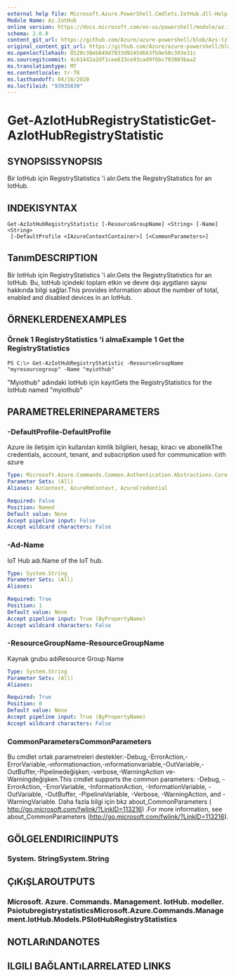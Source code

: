 ```yaml
---
external help file: Microsoft.Azure.PowerShell.Cmdlets.IotHub.dll-Help.xml
Module Name: Az.IotHub
online version: https://docs.microsoft.com/en-us/powershell/module/az.iothub/get-aziothubregistrystatistic
schema: 2.0.0
content_git_url: https://github.com/Azure/azure-powershell/blob/Azs-tzl/src/IotHub/IotHub/help/Get-AzIotHubRegistryStatistic.md
original_content_git_url: https://github.com/Azure/azure-powershell/blob/Azs-tzl/src/IotHub/IotHub/help/Get-AzIotHubRegistryStatistic.md
ms.openlocfilehash: 8520c38eb849d7833d9245d663fb9e50c393e31c
ms.sourcegitcommit: 4c61442a2df1cee633ce93cad9f6bc793803baa2
ms.translationtype: MT
ms.contentlocale: tr-TR
ms.lasthandoff: 04/16/2020
ms.locfileid: "93935830"
---
```

# <span data-ttu-id="44cd6-101">Get-AzIotHubRegistryStatistic</span><span class="sxs-lookup"><span data-stu-id="44cd6-101">Get-AzIotHubRegistryStatistic</span></span>

## <span data-ttu-id="44cd6-102">SYNOPSIS</span><span class="sxs-lookup"><span data-stu-id="44cd6-102">SYNOPSIS</span></span>
<span data-ttu-id="44cd6-103">Bir IotHub için RegistryStatistics 'i alır.</span><span class="sxs-lookup"><span data-stu-id="44cd6-103">Gets the RegistryStatistics for an IotHub.</span></span>

## <span data-ttu-id="44cd6-104">INDEKI</span><span class="sxs-lookup"><span data-stu-id="44cd6-104">SYNTAX</span></span>

```
Get-AzIotHubRegistryStatistic [-ResourceGroupName] <String> [-Name] <String>
 [-DefaultProfile <IAzureContextContainer>] [<CommonParameters>]
```

## <span data-ttu-id="44cd6-105">Tanım</span><span class="sxs-lookup"><span data-stu-id="44cd6-105">DESCRIPTION</span></span>
<span data-ttu-id="44cd6-106">Bir IotHub için RegistryStatistics 'i alır.</span><span class="sxs-lookup"><span data-stu-id="44cd6-106">Gets the RegistryStatistics for an IotHub.</span></span>
<span data-ttu-id="44cd6-107">Bu, IotHub içindeki toplam etkin ve devre dışı aygıtların sayısı hakkında bilgi sağlar.</span><span class="sxs-lookup"><span data-stu-id="44cd6-107">This provides information about the number of total, enabled and disabled devices in an IotHub.</span></span>

## <span data-ttu-id="44cd6-108">ÖRNEKLERDEN</span><span class="sxs-lookup"><span data-stu-id="44cd6-108">EXAMPLES</span></span>

### <span data-ttu-id="44cd6-109">Örnek 1 RegistryStatistics 'i alma</span><span class="sxs-lookup"><span data-stu-id="44cd6-109">Example 1 Get the RegistryStatistics</span></span>
```
PS C:\> Get-AzIotHubRegistryStatistic -ResourceGroupName "myresourcegroup" -Name "myiothub"
```

<span data-ttu-id="44cd6-110">"Myiothub" adındaki IotHub için kayıt</span><span class="sxs-lookup"><span data-stu-id="44cd6-110">Gets the RegistryStatistics for the IotHub named "myiothub"</span></span>

## <span data-ttu-id="44cd6-111">PARAMETRELERINE</span><span class="sxs-lookup"><span data-stu-id="44cd6-111">PARAMETERS</span></span>

### <span data-ttu-id="44cd6-112">-DefaultProfile</span><span class="sxs-lookup"><span data-stu-id="44cd6-112">-DefaultProfile</span></span>
<span data-ttu-id="44cd6-113">Azure ile iletişim için kullanılan kimlik bilgileri, hesap, kiracı ve abonelik</span><span class="sxs-lookup"><span data-stu-id="44cd6-113">The credentials, account, tenant, and subscription used for communication with azure</span></span>

```yaml
Type: Microsoft.Azure.Commands.Common.Authentication.Abstractions.Core.IAzureContextContainer
Parameter Sets: (All)
Aliases: AzContext, AzureRmContext, AzureCredential

Required: False
Position: Named
Default value: None
Accept pipeline input: False
Accept wildcard characters: False
```

### <span data-ttu-id="44cd6-114">-Ad</span><span class="sxs-lookup"><span data-stu-id="44cd6-114">-Name</span></span>
<span data-ttu-id="44cd6-115">IoT Hub adı.</span><span class="sxs-lookup"><span data-stu-id="44cd6-115">Name of the IoT hub.</span></span> 

```yaml
Type: System.String
Parameter Sets: (All)
Aliases:

Required: True
Position: 1
Default value: None
Accept pipeline input: True (ByPropertyName)
Accept wildcard characters: False
```

### <span data-ttu-id="44cd6-116">-ResourceGroupName</span><span class="sxs-lookup"><span data-stu-id="44cd6-116">-ResourceGroupName</span></span>
<span data-ttu-id="44cd6-117">Kaynak grubu adı</span><span class="sxs-lookup"><span data-stu-id="44cd6-117">Resource Group Name</span></span>

```yaml
Type: System.String
Parameter Sets: (All)
Aliases:

Required: True
Position: 0
Default value: None
Accept pipeline input: True (ByPropertyName)
Accept wildcard characters: False
```

### <span data-ttu-id="44cd6-118">CommonParameters</span><span class="sxs-lookup"><span data-stu-id="44cd6-118">CommonParameters</span></span>
<span data-ttu-id="44cd6-119">Bu cmdlet ortak parametreleri destekler:-Debug,-ErrorAction,-ErrorVariable,-ınformationaction,-ınformationvariable,-OutVariable,-OutBuffer,-Pipelinedeğişken,-verbose,-WarningAction ve-Warningdeğişken.</span><span class="sxs-lookup"><span data-stu-id="44cd6-119">This cmdlet supports the common parameters: -Debug, -ErrorAction, -ErrorVariable, -InformationAction, -InformationVariable, -OutVariable, -OutBuffer, -PipelineVariable, -Verbose, -WarningAction, and -WarningVariable.</span></span> <span data-ttu-id="44cd6-120">Daha fazla bilgi için bkz about_CommonParameters ( http://go.microsoft.com/fwlink/?LinkID=113216) .</span><span class="sxs-lookup"><span data-stu-id="44cd6-120">For more information, see about_CommonParameters (http://go.microsoft.com/fwlink/?LinkID=113216).</span></span>

## <span data-ttu-id="44cd6-121">GÖLGELENDIRICI</span><span class="sxs-lookup"><span data-stu-id="44cd6-121">INPUTS</span></span>

### <span data-ttu-id="44cd6-122">System. String</span><span class="sxs-lookup"><span data-stu-id="44cd6-122">System.String</span></span>

## <span data-ttu-id="44cd6-123">ÇıKıŞLAR</span><span class="sxs-lookup"><span data-stu-id="44cd6-123">OUTPUTS</span></span>

### <span data-ttu-id="44cd6-124">Microsoft. Azure. Commands. Management. IotHub. modeller. Psiotubregistrystatistics</span><span class="sxs-lookup"><span data-stu-id="44cd6-124">Microsoft.Azure.Commands.Management.IotHub.Models.PSIotHubRegistryStatistics</span></span>

## <span data-ttu-id="44cd6-125">NOTLARıNDA</span><span class="sxs-lookup"><span data-stu-id="44cd6-125">NOTES</span></span>

## <span data-ttu-id="44cd6-126">ILGILI BAĞLANTıLAR</span><span class="sxs-lookup"><span data-stu-id="44cd6-126">RELATED LINKS</span></span>
